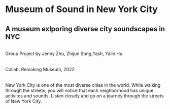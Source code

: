 # Museum of Sound in New York City

###### 
## A museum exlporing diverse city soundscapes in NYC
###### 
Group Project by Jenny Zhu, Zhijun Song,Yash, Yalin Hu
###### 
Collab: Remaking Museum, 2022
######

New York City is one of the most diverse cities in the world. 
While walking through the streets, you will notice that each neighborhood has unique activites and sounds. 
Listen closely and go on a journey through the streets of New York City. 
